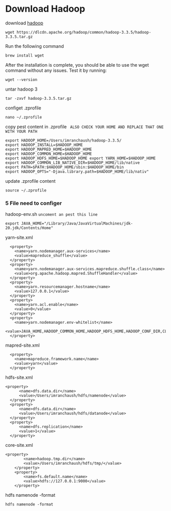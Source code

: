 # Download Hadoop
download
[hadoop](https://hadoop.apache.org/)
```
wget https://dlcdn.apache.org/hadoop/common/hadoop-3.3.5/hadoop-3.3.5.tar.gz
```
Run the following command
```
brew install wget
```
After the installation is complete, you should be able to use the wget command without any issues. Test it by running:
```
wget --version
```
untar hadoop 3
```
tar -zxvf hadoop-3.3.5.tar.gz
```
configet .zprofile
```
nano ~/.zprofile
```
copy pest content in .zprofile ``` ALSO CHECK YOUR HOME AND REPLACE THAT ONE WITH YOUR PATH```
```
export HADOOP_HOME=/Users/imranchaush/hadoop-3.3.5/ 
export HADOOP_INSTALL=$HADOOP_HOME 
export HADOOP_MAPRED_HOME=$HADOOP_HOME 
export HADOOP_COMMON_HOME=$HADOOP_HOME 
export HADOOP_HDFS_HOME=$HADOOP_HOME export YARN_HOME=$HADOOP_HOME 
export HADOOP_COMMON_LIB_NATIVE_DIR=$HADOOP_HOME/lib/native 
export PATH=$PATH:$HADOOP_HOME/sbin:$HADOOP_HOME/bin 
export HADOOP_OPTS="-Djava.library.path=$HADOOP_HOME/lib/nativ"
```
update .zprofile content
```
source ~/.zprofile
```
### 5 File need to configer
hadoop-env.sh
```uncoment an pest this line```
```
export JAVA_HOME="/Library/Java/JavaVirtualMachines/jdk-20.jdk/Contents/Home"
```
yarn-site.xml
```
  <property>
    <name>yarn.nodemanager.aux-services</name>
    <value>mapreduce_shuffle</value>
  </property>
  <property>
    <name>yarn.nodemanager.aux-services.mapreduce.shuffle.class</name>
    <value>org.apache.hadoop.mapred.ShuffleHandler</value>
  </property>
  <property>
    <name>yarn.resourcemanager.hostname</name>
    <value>127.0.0.1</value>
  </property>
  <property>
    <name>yarn.acl.enable</name>
    <value>0</value>
  </property>
  <property>
    <name>yarn.nodemanager.env-whitelist</name>   
    <value>JAVA_HOME,HADOOP_COMMON_HOME,HADOOP_HDFS_HOME,HADOOP_CONF_DIR,CLASSPATH_PERPEND_DISTCACHE,HADOOP_YARN_HOME,HADOOP_MAPRED_HOME</value>
  </property>
```

mapred-site.xml
```
  <property> 
    <name>mapreduce.framework.name</name> 
    <value>yarn</value> 
  </property> 
```

hdfs-site.xml
```
<property>
      <name>dfs.data.dir</name>
      <value>/Users/imranchaush/hdfs/namenode</value>
  </property>
  <property>
      <name>dfs.data.dir</name>
      <value>/Users/imranchaush/hdfs/datanode</value>
  </property>
  <property>
      <name>dfs.replication</name>
      <value>1</value>
  </property>
```

core-site.xml
```
<property>
        <name>hadoop.tmp.dir</name>
        <value>/Users/imranchaush/hdfs/tmp/</value>
    </property>
    <property>
        <name>fs.default.name</name>
        <value>hdfs://127.0.0.1:9000</value>
    </property>
```
hdfs namenode -format

```
hdfs namenode -format
```
